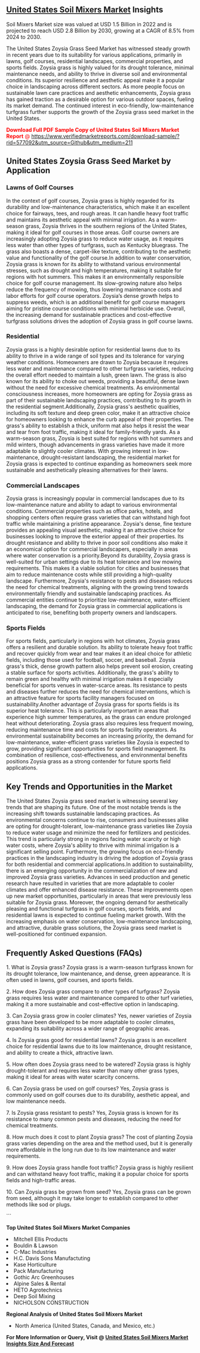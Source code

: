 <h2><a href="https://www.verifiedmarketreports.com/download-sample/?rid=577092&amp;utm_source=Github&amp;utm_medium=211" target="_blank">United States Soil Mixers Market</a> Insights</h2><p>Soil Mixers Market size was valued at USD 1.5 Billion in 2022 and is projected to reach USD 2.8 Billion by 2030, growing at a CAGR of 8.5% from 2024 to 2030.</p><p><p>The United States Zoysia Grass Seed Market has witnessed steady growth in recent years due to its suitability for various applications, primarily in lawns, golf courses, residential landscapes, commercial properties, and sports fields. Zoysia grass is highly valued for its drought tolerance, minimal maintenance needs, and ability to thrive in diverse soil and environmental conditions. Its superior resilience and aesthetic appeal make it a popular choice in landscaping across different sectors. As more people focus on sustainable lawn care practices and aesthetic enhancements, Zoysia grass has gained traction as a desirable option for various outdoor spaces, fueling its market demand. The continued interest in eco-friendly, low-maintenance turfgrass further supports the growth of the Zoysia grass seed market in the United States. <p><span class=""><span style="color: #ff0000;"><strong>Download Full PDF Sample Copy of United States Soil Mixers Market Report</strong> @ </span><a href="https://www.verifiedmarketreports.com/download-sample/?rid=577092&amp;utm_source=Github&amp;utm_medium=211" target="_blank">https://www.verifiedmarketreports.com/download-sample/?rid=577092&amp;utm_source=Github&amp;utm_medium=211</a></span></p></p><h2>United States Zoysia Grass Seed Market by Application</h2><h3>Lawns of Golf Courses</h3><p>In the context of golf courses, Zoysia grass is highly regarded for its durability and low-maintenance characteristics, which make it an excellent choice for fairways, tees, and rough areas. It can handle heavy foot traffic and maintains its aesthetic appeal with minimal irrigation. As a warm-season grass, Zoysia thrives in the southern regions of the United States, making it ideal for golf courses in those areas. Golf course owners are increasingly adopting Zoysia grass to reduce water usage, as it requires less water than other types of turfgrass, such as Kentucky bluegrass. The grass also boasts a dense, carpet-like texture, contributing to the aesthetic value and functionality of the golf course.In addition to water conservation, Zoysia grass is known for its ability to withstand various environmental stresses, such as drought and high temperatures, making it suitable for regions with hot summers. This makes it an environmentally responsible choice for golf course management. Its slow-growing nature also helps reduce the frequency of mowing, thus lowering maintenance costs and labor efforts for golf course operators. Zoysia’s dense growth helps to suppress weeds, which is an additional benefit for golf course managers aiming for pristine course conditions with minimal herbicide use. Overall, the increasing demand for sustainable practices and cost-effective turfgrass solutions drives the adoption of Zoysia grass in golf course lawns.<h3>Residential</h3><p>Zoysia grass is a highly desirable option for residential lawns due to its ability to thrive in a wide range of soil types and its tolerance for varying weather conditions. Homeowners are drawn to Zoysia because it requires less water and maintenance compared to other turfgrass varieties, reducing the overall effort needed to maintain a lush, green lawn. The grass is also known for its ability to choke out weeds, providing a beautiful, dense lawn without the need for excessive chemical treatments. As environmental consciousness increases, more homeowners are opting for Zoysia grass as part of their sustainable landscaping practices, contributing to its growth in the residential segment.Additionally, Zoysia grass's aesthetic qualities, including its soft texture and deep green color, make it an attractive choice for homeowners looking to enhance the curb appeal of their properties. The grass's ability to establish a thick, uniform mat also helps it resist the wear and tear from foot traffic, making it ideal for family-friendly yards. As a warm-season grass, Zoysia is best suited for regions with hot summers and mild winters, though advancements in grass varieties have made it more adaptable to slightly cooler climates. With growing interest in low-maintenance, drought-resistant landscaping, the residential market for Zoysia grass is expected to continue expanding as homeowners seek more sustainable and aesthetically pleasing alternatives for their lawns.<h3>Commercial Landscapes</h3><p>Zoysia grass is increasingly popular in commercial landscapes due to its low-maintenance nature and ability to adapt to various environmental conditions. Commercial properties such as office parks, hotels, and shopping centers often require grass varieties that can withstand high foot traffic while maintaining a pristine appearance. Zoysia's dense, fine texture provides an appealing visual aesthetic, making it an attractive choice for businesses looking to improve the exterior appeal of their properties. Its drought resistance and ability to thrive in poor soil conditions also make it an economical option for commercial landscapers, especially in areas where water conservation is a priority.Beyond its durability, Zoysia grass is well-suited for urban settings due to its heat tolerance and low mowing requirements. This makes it a viable solution for cities and businesses that aim to reduce maintenance costs while still providing a high-quality landscape. Furthermore, Zoysia's resistance to pests and diseases reduces the need for chemical treatments, aligning with the growing trend towards environmentally friendly and sustainable landscaping practices. As commercial entities continue to prioritize low-maintenance, water-efficient landscaping, the demand for Zoysia grass in commercial applications is anticipated to rise, benefiting both property owners and landscapers.<h3>Sports Fields</h3><p>For sports fields, particularly in regions with hot climates, Zoysia grass offers a resilient and durable solution. Its ability to tolerate heavy foot traffic and recover quickly from wear and tear makes it an ideal choice for athletic fields, including those used for football, soccer, and baseball. Zoysia grass's thick, dense growth pattern also helps prevent soil erosion, creating a stable surface for sports activities. Additionally, the grass's ability to remain green and healthy with minimal irrigation makes it especially beneficial for sports venues in water-scarce areas. Its resistance to pests and diseases further reduces the need for chemical interventions, which is an attractive feature for sports facility managers focused on sustainability.Another advantage of Zoysia grass for sports fields is its superior heat tolerance. This is particularly important in areas that experience high summer temperatures, as the grass can endure prolonged heat without deteriorating. Zoysia grass also requires less frequent mowing, reducing maintenance time and costs for sports facility operators. As environmental sustainability becomes an increasing priority, the demand for low-maintenance, water-efficient grass varieties like Zoysia is expected to grow, providing significant opportunities for sports field management. Its combination of resilience, cost-effectiveness, and environmental benefits positions Zoysia grass as a strong contender for future sports field applications.<h2>Key Trends and Opportunities in the Market</h2><p>The United States Zoysia grass seed market is witnessing several key trends that are shaping its future. One of the most notable trends is the increasing shift towards sustainable landscaping practices. As environmental concerns continue to rise, consumers and businesses alike are opting for drought-tolerant, low-maintenance grass varieties like Zoysia to reduce water usage and minimize the need for fertilizers and pesticides. This trend is particularly strong in regions facing water scarcity or high water costs, where Zoysia's ability to thrive with minimal irrigation is a significant selling point. Furthermore, the growing focus on eco-friendly practices in the landscaping industry is driving the adoption of Zoysia grass for both residential and commercial applications.In addition to sustainability, there is an emerging opportunity in the commercialization of new and improved Zoysia grass varieties. Advances in seed production and genetic research have resulted in varieties that are more adaptable to cooler climates and offer enhanced disease resistance. These improvements open up new market opportunities, particularly in areas that were previously less suitable for Zoysia grass. Moreover, the ongoing demand for aesthetically pleasing and functional turfgrass in golf courses, sports fields, and residential lawns is expected to continue fueling market growth. With the increasing emphasis on water conservation, low-maintenance landscaping, and attractive, durable grass solutions, the Zoysia grass seed market is well-positioned for continued expansion.<h2>Frequently Asked Questions (FAQs)</h2><p>1. What is Zoysia grass? Zoysia grass is a warm-season turfgrass known for its drought tolerance, low maintenance, and dense, green appearance. It is often used in lawns, golf courses, and sports fields.</p><p>2. How does Zoysia grass compare to other types of turfgrass? Zoysia grass requires less water and maintenance compared to other turf varieties, making it a more sustainable and cost-effective option in landscaping.</p><p>3. Can Zoysia grass grow in cooler climates? Yes, newer varieties of Zoysia grass have been developed to be more adaptable to cooler climates, expanding its suitability across a wider range of geographic areas.</p><p>4. Is Zoysia grass good for residential lawns? Zoysia grass is an excellent choice for residential lawns due to its low maintenance, drought resistance, and ability to create a thick, attractive lawn.</p><p>5. How often does Zoysia grass need to be watered? Zoysia grass is highly drought-tolerant and requires less water than many other grass types, making it ideal for areas with water scarcity concerns.</p><p>6. Can Zoysia grass be used on golf courses? Yes, Zoysia grass is commonly used on golf courses due to its durability, aesthetic appeal, and low maintenance needs.</p><p>7. Is Zoysia grass resistant to pests? Yes, Zoysia grass is known for its resistance to many common pests and diseases, reducing the need for chemical treatments.</p><p>8. How much does it cost to plant Zoysia grass? The cost of planting Zoysia grass varies depending on the area and the method used, but it is generally more affordable in the long run due to its low maintenance and water requirements.</p><p>9. How does Zoysia grass handle foot traffic? Zoysia grass is highly resilient and can withstand heavy foot traffic, making it a popular choice for sports fields and high-traffic areas.</p><p>10. Can Zoysia grass be grown from seed? Yes, Zoysia grass can be grown from seed, although it may take longer to establish compared to other methods like sod or plugs.</p>```</p><p><strong>Top United States Soil Mixers Market Companies</strong></p><div data-test-id=""><p><li>Mitchell Ellis Products</li><li> Bouldin & Lawson</li><li> C-Mac Industries</li><li> H.C. Davis Sons Manufactuting</li><li> Kase Horticulture</li><li> Pack Manufacturing</li><li> Gothic Arc Greenhouses</li><li> Alpine Sales & Rental</li><li> HETO Agrotechnics</li><li> Deep Soil Mixing</li><li> NICHOLSON CONSTRUCTION</li></p><div><strong>Regional Analysis of&nbsp;United States Soil Mixers Market</strong></div><ul><li dir="ltr"><p dir="ltr">North America&nbsp;(United States, Canada, and Mexico, etc.)</p></li></ul><p><strong>For More Information or Query, Visit @&nbsp;</strong><strong><a href="https://www.verifiedmarketreports.com/product/soil-mixers-market/?utm_source=Github&amp;utm_medium=211" target="_blank">United States Soil Mixers Market Insights Size And Forecast</a></strong></p></div>
